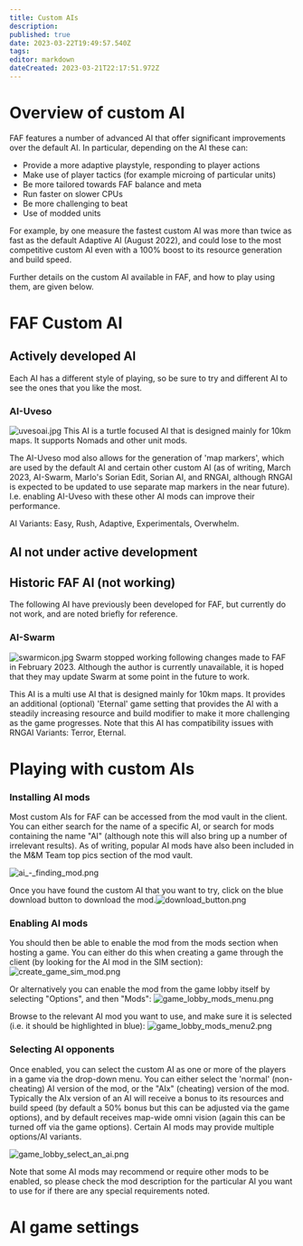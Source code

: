 ```yaml
---
title: Custom AIs
description: 
published: true
date: 2023-03-22T19:49:57.540Z
tags: 
editor: markdown
dateCreated: 2023-03-21T22:17:51.972Z
---
```


# Overview of custom AI
FAF features a number of advanced AI that offer significant improvements over the default AI.  In particular, depending on the AI these can:
- Provide a more adaptive playstyle, responding to player actions
- Make use of player tactics (for example microing of particular units)
- Be more tailored towards FAF balance and meta
- Run faster on slower CPUs
- Be more challenging to beat
- Use of modded units

For example, by one measure the fastest custom AI was more than twice as fast as the default Adaptive AI (August 2022), and could lose to the most competitive custom AI even with a 100% boost to its resource generation and build speed.

Further details on the custom AI available in FAF, and how to play using them, are given below.

# FAF Custom AI
## Actively developed AI
Each AI has a different style of playing, so be sure to try and different AI to see the ones that you like the most.

### AI-Uveso
![uvesoai.jpg](/uvesoai.jpg)
This AI is a turtle focused AI that is designed mainly for 10km maps.  It supports Nomads and other unit mods.

The AI-Uveso mod also allows for the generation of 'map markers', which are used by the default AI and certain other custom AI (as of writing, March 2023, AI-Swarm, Marlo's Sorian Edit, Sorian AI, and RNGAI, although RNGAI is expected to be updated to use separate map markers in the near future).  I.e. enabling AI-Uveso with these other AI mods can improve their performance.

AI Variants: Easy, Rush, Adaptive, Experimentals, Overwhelm.



## AI not under active development

## Historic FAF AI (not working)
The following AI have previously been developed for FAF, but currently do not work, and are noted briefly for reference.

### AI-Swarm
![swarmicon.jpg](/swarmicon.jpg)
Swarm stopped working following changes made to FAF in February 2023.  Although the author is currently unavailable, it is hoped that they may update Swarm at some point in the future to work.

This AI is a multi use AI that is designed mainly for 10km maps.  It provides an additional (optional) 'Eternal' game setting that provides the AI with a steadily increasing resource and build modifier to make it more challenging as the game progresses.
Note that this AI has compatibility issues with RNGAI
Variants: Terror, Eternal.

# Playing with custom AIs
### Installing AI mods
Most custom AIs for FAF can be accessed from the mod vault in the client.  You can either search for the name of a specific AI, or search for mods containing the name "AI" (although note this will also bring up a number of irrelevant results).
As of writing, popular AI mods have also been included in the M&M Team top pics section of the mod vault.

![ai_-_finding_mod.png](/ai_-_finding_mod.png)

Once you have found the custom AI that you want to try, click on the blue download button to download the mod.![download_button.png](/download_button.png)

### Enabling AI mods
You should then be able to enable the mod from the mods section when hosting a game.  You can either do this when creating a game through the client (by looking for the AI mod in the SIM section):
![create_game_sim_mod.png](/create_game_sim_mod.png)

Or alternatively you can enable the mod from the game lobby itself by selecting "Options", and then "Mods":
![game_lobby_mods_menu.png](/game_lobby_mods_menu.png)

Browse to the relevant AI mod you want to use, and make sure it is selected (i.e. it should be highlighted in blue):
![game_lobby_mods_menu2.png](/game_lobby_mods_menu2.png)

### Selecting AI opponents
Once enabled, you can select the custom AI as one or more of the players in a game via the drop-down menu.  You can either select the 'normal' (non-cheating) AI version of the mod, or the "AIx" (cheating) version of the mod.
Typically the AIx version of an AI will receive a bonus to its resources and build speed (by default a 50% bonus but this can be adjusted via the game options), and by default receives map-wide omni vision (again this can be turned off via the game options).
Certain AI mods may provide multiple options/AI variants.

![game_lobby_select_an_ai.png](/game_lobby_select_an_ai.png)


Note that some AI mods may recommend or require other mods to be enabled, so please check the mod description for the particular AI you want to use for if there are any special requirements noted.

# AI game settings
